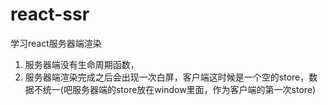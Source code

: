 # react-ssr
学习react服务器端渲染
1. 服务器端没有生命周期函数，
2. 服务器端渲染完成之后会出现一次白屏，客户端这时候是一个空的store，数据不统一(吧服务器端的store放在window里面，作为客户端的第一次store)
